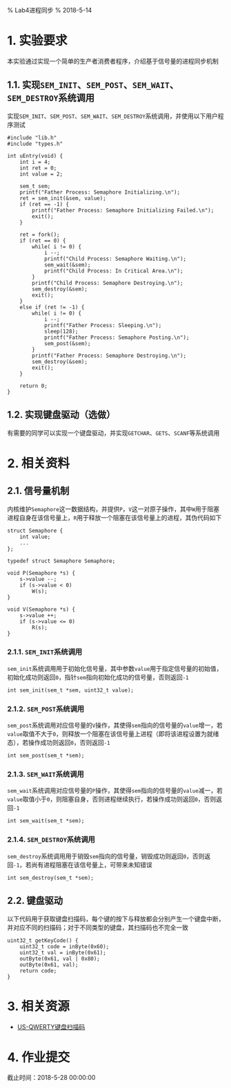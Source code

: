 % Lab4进程同步
% 2018-5-14

# 1. 实验要求

本实验通过实现一个简单的生产者消费者程序，介绍基于信号量的进程同步机制

## 1.1. 实现`SEM_INIT`、`SEM_POST`、`SEM_WAIT`、`SEM_DESTROY`系统调用

实现`SEM_INIT`、`SEM_POST`、`SEM_WAIT`、`SEM_DESTROY`系统调用，并使用以下用户程序测试

~~~~~~~~~~~~~~~~~~
#include "lib.h"
#include "types.h"

int uEntry(void) {
	int i = 4;
	int ret = 0;
	int value = 2;

	sem_t sem;
	printf("Father Process: Semaphore Initializing.\n");
	ret = sem_init(&sem, value);
	if (ret == -1) {
		printf("Father Process: Semaphore Initializing Failed.\n");
		exit();
	}

	ret = fork();
	if (ret == 0) {
		while( i != 0) {
			i --;
			printf("Child Process: Semaphore Waiting.\n");
			sem_wait(&sem);
			printf("Child Process: In Critical Area.\n");
		}
		printf("Child Process: Semaphore Destroying.\n");
		sem_destroy(&sem);
		exit();
	}
	else if (ret != -1) {
		while( i != 0) {
			i --;
			printf("Father Process: Sleeping.\n");
			sleep(128);
			printf("Father Process: Semaphore Posting.\n");
			sem_post(&sem);
		}
		printf("Father Process: Semaphore Destroying.\n");
		sem_destroy(&sem);
		exit();
	}
	
	return 0;
}
~~~~~~~~~~~~~~~~~~

## 1.2. 实现键盘驱动（选做）

有需要的同学可以实现一个键盘驱动，并实现`GETCHAR`、`GETS`、`SCANF`等系统调用

# 2. 相关资料

## 2.1. 信号量机制

内核维护`Semaphore`这一数据结构，并提供`P`，`V`这一对原子操作，其中`W`用于阻塞进程自身在该信号量上，`R`用于释放一个阻塞在该信号量上的进程，其伪代码如下

~~~~~~~~~~~~~~~~~~
struct Semaphore {
	int value;
	...
};

typedef struct Semaphore Semaphore;

void P(Semaphore *s) {
	s->value --;
	if (s->value < 0)
		W(s);
}

void V(Semaphore *s) {
	s->value ++;
	if (s->value <= 0)
		R(s);
}
~~~~~~~~~~~~~~~~~~

### 2.1.1. `SEM_INIT`系统调用

`sem_init`系统调用用于初始化信号量，其中参数`value`用于指定信号量的初始值，初始化成功则返回`0`，指针`sem`指向初始化成功的信号量，否则返回`-1`

~~~~~~~~~~~~~~~~~~
int sem_init(sem_t *sem, uint32_t value);
~~~~~~~~~~~~~~~~~~

### 2.1.2. `SEM_POST`系统调用

`sem_post`系统调用对应信号量的`V`操作，其使得`sem`指向的信号量的`value`增一，若`value`取值不大于`0`，则释放一个阻塞在该信号量上进程（即将该进程设置为就绪态），若操作成功则返回`0`，否则返回`-1`

~~~~~~~~~~~~~~~~~~
int sem_post(sem_t *sem);
~~~~~~~~~~~~~~~~~~

### 2.1.3. `SEM_WAIT`系统调用

`sem_wait`系统调用对应信号量的`P`操作，其使得`sem`指向的信号量的`value`减一，若`value`取值小于`0`，则阻塞自身，否则进程继续执行，若操作成功则返回`0`，否则返回`-1`

~~~~~~~~~~~~~~~~~~
int sem_wait(sem_t *sem);
~~~~~~~~~~~~~~~~~~

### 2.1.4. `SEM_DESTROY`系统调用

`sem_destroy`系统调用用于销毁`sem`指向的信号量，销毁成功则返回`0`，否则返回`-1`，若尚有进程阻塞在该信号量上，可带来未知错误

~~~~~~~~~~~~~~~~~~
int sem_destroy(sem_t *sem);
~~~~~~~~~~~~~~~~~~

## 2.2. 键盘驱动

以下代码用于获取键盘扫描码，每个键的按下与释放都会分别产生一个键盘中断，并对应不同的扫描码；对于不同类型的键盘，其扫描码也不完全一致

~~~~~~~~~~~~~~~~~~
uint32_t getKeyCode() {
	uint32_t code = inByte(0x60);
	uint32_t val = inByte(0x61);
	outByte(0x61, val | 0x80);
	outByte(0x61, val);
	return code;
}
~~~~~~~~~~~~~~~~~~

# 3. 相关资源

* [US-QWERTY键盘扫描码](http://wiki.osdev.org/PS2_Keyboard)

# 4. 作业提交

截止时间：2018-5-28 00:00:00
